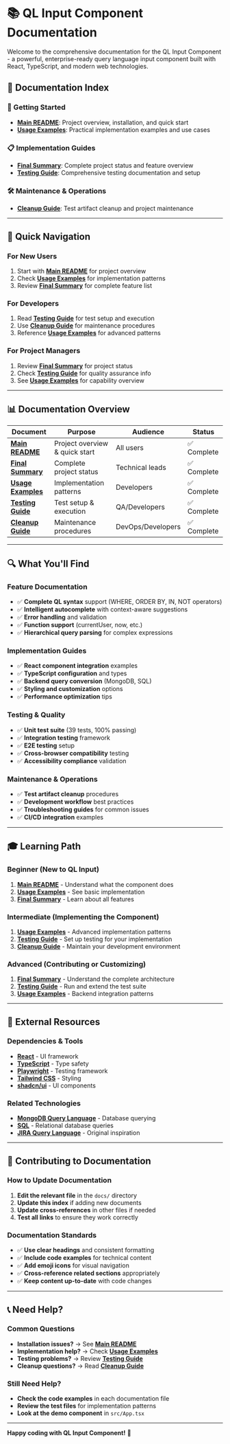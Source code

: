 # 📚 QL Input Component Documentation

Welcome to the comprehensive documentation for the QL Input Component - a powerful, enterprise-ready query language input component built with React, TypeScript, and modern web technologies.

## 📖 **Documentation Index**

### **🚀 Getting Started**
- **[Main README](../README.md)**: Project overview, installation, and quick start
- **[Usage Examples](USAGE_EXAMPLES.md)**: Practical implementation examples and use cases

### **📋 Implementation Guides**
- **[Final Summary](FINAL_SUMMARY.md)**: Complete project status and feature overview
- **[Testing Guide](TESTING.md)**: Comprehensive testing documentation and setup

### **🛠️ Maintenance & Operations**
- **[Cleanup Guide](CLEANUP_GUIDE.md)**: Test artifact cleanup and project maintenance

---

## 🎯 **Quick Navigation**

### **For New Users**
1. Start with **[Main README](../README.md)** for project overview
2. Check **[Usage Examples](USAGE_EXAMPLES.md)** for implementation patterns
3. Review **[Final Summary](FINAL_SUMMARY.md)** for complete feature list

### **For Developers**
1. Read **[Testing Guide](TESTING.md)** for test setup and execution
2. Use **[Cleanup Guide](CLEANUP_GUIDE.md)** for maintenance procedures
3. Reference **[Usage Examples](USAGE_EXAMPLES.md)** for advanced patterns

### **For Project Managers**
1. Review **[Final Summary](FINAL_SUMMARY.md)** for project status
2. Check **[Testing Guide](TESTING.md)** for quality assurance info
3. See **[Usage Examples](USAGE_EXAMPLES.md)** for capability overview

---

## 📊 **Documentation Overview**

| Document | Purpose | Audience | Status |
|----------|---------|----------|---------|
| **[Main README](../README.md)** | Project overview & quick start | All users | ✅ Complete |
| **[Final Summary](FINAL_SUMMARY.md)** | Complete project status | Technical leads | ✅ Complete |
| **[Usage Examples](USAGE_EXAMPLES.md)** | Implementation patterns | Developers | ✅ Complete |
| **[Testing Guide](TESTING.md)** | Test setup & execution | QA/Developers | ✅ Complete |
| **[Cleanup Guide](CLEANUP_GUIDE.md)** | Maintenance procedures | DevOps/Developers | ✅ Complete |

---

## 🔍 **What You'll Find**

### **Feature Documentation**
- ✅ **Complete QL syntax** support (WHERE, ORDER BY, IN, NOT operators)
- ✅ **Intelligent autocomplete** with context-aware suggestions
- ✅ **Error handling** and validation
- ✅ **Function support** (currentUser, now, etc.)
- ✅ **Hierarchical query parsing** for complex expressions

### **Implementation Guides**
- ✅ **React component integration** examples
- ✅ **TypeScript configuration** and types
- ✅ **Backend query conversion** (MongoDB, SQL)
- ✅ **Styling and customization** options
- ✅ **Performance optimization** tips

### **Testing & Quality**
- ✅ **Unit test suite** (39 tests, 100% passing)
- ✅ **Integration testing** framework
- ✅ **E2E testing** setup
- ✅ **Cross-browser compatibility** testing
- ✅ **Accessibility compliance** validation

### **Maintenance & Operations**
- ✅ **Test artifact cleanup** procedures
- ✅ **Development workflow** best practices
- ✅ **Troubleshooting guides** for common issues
- ✅ **CI/CD integration** examples

---

## 🎓 **Learning Path**

### **Beginner (New to QL Input)**
1. **[Main README](../README.md)** - Understand what the component does
2. **[Usage Examples](USAGE_EXAMPLES.md)** - See basic implementation
3. **[Final Summary](FINAL_SUMMARY.md)** - Learn about all features

### **Intermediate (Implementing the Component)**
1. **[Usage Examples](USAGE_EXAMPLES.md)** - Advanced implementation patterns
2. **[Testing Guide](TESTING.md)** - Set up testing for your implementation
3. **[Cleanup Guide](CLEANUP_GUIDE.md)** - Maintain your development environment

### **Advanced (Contributing or Customizing)**
1. **[Final Summary](FINAL_SUMMARY.md)** - Understand the complete architecture
2. **[Testing Guide](TESTING.md)** - Run and extend the test suite
3. **[Usage Examples](USAGE_EXAMPLES.md)** - Backend integration patterns

---

## 🔗 **External Resources**

### **Dependencies & Tools**
- **[React](https://react.dev/)** - UI framework
- **[TypeScript](https://www.typescriptlang.org/)** - Type safety
- **[Playwright](https://playwright.dev/)** - Testing framework
- **[Tailwind CSS](https://tailwindcss.com/)** - Styling
- **[shadcn/ui](https://ui.shadcn.com/)** - UI components

### **Related Technologies**
- **[MongoDB Query Language](https://docs.mongodb.com/manual/tutorial/query-documents/)** - Database querying
- **[SQL](https://www.w3schools.com/sql/)** - Relational database queries
- **[JIRA Query Language](https://support.atlassian.com/jira-software-cloud/docs/use-advanced-search-with-jira-query-language-jql/)** - Original inspiration

---

## 🤝 **Contributing to Documentation**

### **How to Update Documentation**
1. **Edit the relevant file** in the `docs/` directory
2. **Update this index** if adding new documents
3. **Update cross-references** in other files if needed
4. **Test all links** to ensure they work correctly

### **Documentation Standards**
- ✅ **Use clear headings** and consistent formatting
- ✅ **Include code examples** for technical content
- ✅ **Add emoji icons** for visual navigation
- ✅ **Cross-reference related sections** appropriately
- ✅ **Keep content up-to-date** with code changes

---

## 📞 **Need Help?**

### **Common Questions**
- **Installation issues?** → See **[Main README](../README.md)**
- **Implementation help?** → Check **[Usage Examples](USAGE_EXAMPLES.md)**
- **Testing problems?** → Review **[Testing Guide](TESTING.md)**
- **Cleanup questions?** → Read **[Cleanup Guide](CLEANUP_GUIDE.md)**

### **Still Need Help?**
- **Check the code examples** in each documentation file
- **Review the test files** for implementation patterns
- **Look at the demo component** in `src/App.tsx`

---

**Happy coding with QL Input Component!** 🚀
